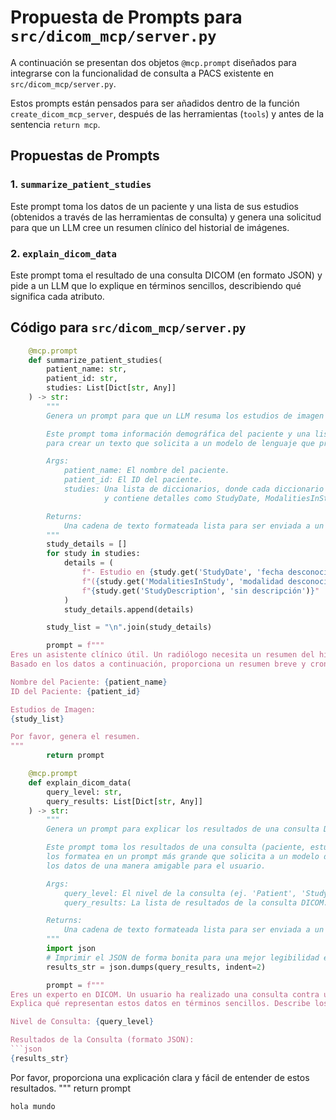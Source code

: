 # Propuesta de Prompts para `src/dicom_mcp/server.py`

A continuación se presentan dos objetos `@mcp.prompt` diseñados para integrarse con la funcionalidad de consulta a PACS existente en `src/dicom_mcp/server.py`.

Estos prompts están pensados para ser añadidos dentro de la función `create_dicom_mcp_server`, después de las herramientas (`tools`) y antes de la sentencia `return mcp`.

## Propuestas de Prompts

### 1. `summarize_patient_studies`

Este prompt toma los datos de un paciente y una lista de sus estudios (obtenidos a través de las herramientas de consulta) y genera una solicitud para que un LLM cree un resumen clínico del historial de imágenes.

### 2. `explain_dicom_data`

Este prompt toma el resultado de una consulta DICOM (en formato JSON) y pide a un LLM que lo explique en términos sencillos, describiendo qué significa cada atributo.

## Código para `src/dicom_mcp/server.py`

```python
    @mcp.prompt
    def summarize_patient_studies(
        patient_name: str,
        patient_id: str,
        studies: List[Dict[str, Any]]
    ) -> str:
        """
        Genera un prompt para que un LLM resuma los estudios de imagen de un paciente.

        Este prompt toma información demográfica del paciente y una lista de sus estudios
        para crear un texto que solicita a un modelo de lenguaje que produzca un resumen clínico.

        Args:
            patient_name: El nombre del paciente.
            patient_id: El ID del paciente.
            studies: Una lista de diccionarios, donde cada diccionario representa un estudio
                     y contiene detalles como StudyDate, ModalitiesInStudy y StudyDescription.

        Returns:
            Una cadena de texto formateada lista para ser enviada a un modelo de lenguaje.
        """
        study_details = []
        for study in studies:
            details = (
                f"- Estudio en {study.get('StudyDate', 'fecha desconocida')} "
                f"({study.get('ModalitiesInStudy', 'modalidad desconocida')}): "
                f"{study.get('StudyDescription', 'sin descripción')}"
            )
            study_details.append(details)

        study_list = "\n".join(study_details)

        prompt = f"""
Eres un asistente clínico útil. Un radiólogo necesita un resumen del historial de imágenes reciente de un paciente.
Basado en los datos a continuación, proporciona un resumen breve y cronológico adecuado para una visión clínica general.

Nombre del Paciente: {patient_name}
ID del Paciente: {patient_id}

Estudios de Imagen:
{study_list}

Por favor, genera el resumen.
"""
        return prompt

    @mcp.prompt
    def explain_dicom_data(
        query_level: str,
        query_results: List[Dict[str, Any]]
    ) -> str:
        """
        Genera un prompt para explicar los resultados de una consulta DICOM.

        Este prompt toma los resultados de una consulta (paciente, estudio o serie) y
        los formatea en un prompt más grande que solicita a un modelo de lenguaje que explique
        los datos de una manera amigable para el usuario.

        Args:
            query_level: El nivel de la consulta (ej. 'Patient', 'Study', 'Series').
            query_results: La lista de resultados de la consulta DICOM.

        Returns:
            Una cadena de texto formateada lista para ser enviada a un modelo de lenguaje.
        """
        import json
        # Imprimir el JSON de forma bonita para una mejor legibilidad en el prompt
        results_str = json.dumps(query_results, indent=2)

        prompt = f"""
Eres un experto en DICOM. Un usuario ha realizado una consulta contra un PACS y ha recibido los siguientes datos.
Explica qué representan estos datos en términos sencillos. Describe los atributos clave y lo que significan.

Nivel de Consulta: {query_level}

Resultados de la Consulta (formato JSON):
```json
{results_str}
```

Por favor, proporciona una explicación clara y fácil de entender de estos resultados.
"""
        return prompt
```
hola mundo
```